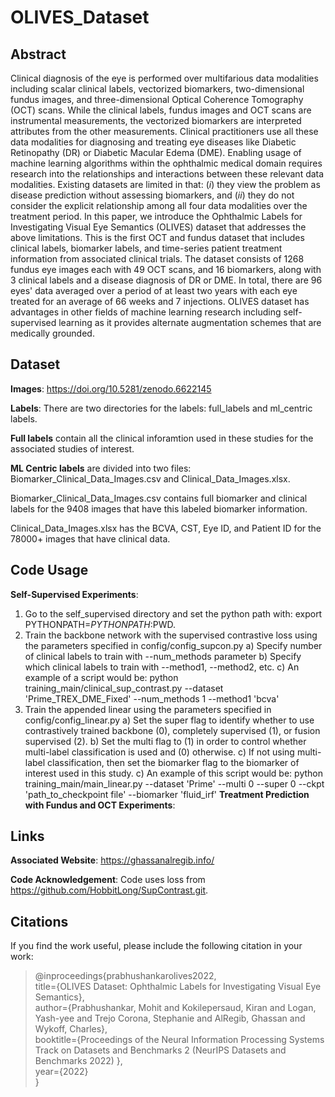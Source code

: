 # OLIVES_Dataset

## Abstract
Clinical diagnosis of the eye is performed over multifarious data modalities including scalar clinical labels, vectorized biomarkers, two-dimensional fundus images, and three-dimensional Optical Coherence Tomography (OCT) scans. While the clinical labels, fundus images and OCT scans are instrumental measurements, the vectorized biomarkers are interpreted attributes from the other measurements. Clinical practitioners use all these data modalities for diagnosing and treating eye diseases like Diabetic Retinopathy (DR) or Diabetic Macular Edema (DME). Enabling usage of machine learning algorithms within the ophthalmic medical domain requires research into the relationships and interactions between these relevant data modalities. Existing datasets are limited in that: ($i$) they view the problem as disease prediction without assessing biomarkers, and ($ii$) they do not consider the explicit relationship among all four data modalities over the treatment period. In this paper, we introduce the Ophthalmic Labels for Investigating Visual Eye Semantics (OLIVES) dataset that addresses the above limitations. This is the first OCT and fundus dataset that includes clinical labels, biomarker labels, and time-series patient treatment information from associated clinical trials. The dataset consists of $1268$ fundus eye images each with $49$ OCT scans, and $16$ biomarkers, along with $3$ clinical labels and a disease diagnosis of DR or DME. In total, there are $96$ eyes' data averaged over a period of at least two years with each eye treated for an average of $66$ weeks and $7$ injections. OLIVES dataset has advantages in other fields of machine learning research including self-supervised learning as it provides alternate augmentation schemes that are medically grounded.

## Dataset
**Images**: https://doi.org/10.5281/zenodo.6622145

**Labels**:
There are two directories for the labels: full_labels and ml_centric labels. 

**Full labels** contain all the clinical inforamtion used in these studies for the associated studies of interest.

**ML Centric labels** are divided into two files: Biomarker_Clinical_Data_Images.csv and Clinical_Data_Images.xlsx. 

Biomarker_Clinical_Data_Images.csv contains full biomarker and clinical labels for the 9408 images that have this labeled biomarker information.

Clinical_Data_Images.xlsx has the BCVA, CST, Eye ID, and Patient ID for the 78000+ images that have clinical data. 

## Code Usage

**Self-Supervised Experiments**:
1. Go to the self_supervised directory and set the python path with: export PYTHONPATH=$PYTHONPATH:$PWD.
2. Train the backbone network with the supervised contrastive loss using the parameters specified in config/config_supcon.py 
a) Specify number of clinical labels to train with --num_methods parameter
b) Specify which clinical labels to train with --method1, --method2, etc.
c) An example of a script would be:
python training_main/clinical_sup_contrast.py --dataset 'Prime_TREX_DME_Fixed' --num_methods 1 --method1 'bcva'
3. Train the appended linear using the parameters specified in config/config_linear.py 
a) Set the super flag to identify whether to use contrastively trained backbone (0), completely supervised (1), or fusion supervised (2).
b) Set the multi flag to (1) in order to control whether multi-label classification is used and (0) otherwise.
c) If not using multi-label classification, then set the biomarker flag to the biomarker of interest used in this study.
c) An example of this script would be:
python training_main/main_linear.py --dataset 'Prime' --multi 0 --super 0 --ckpt 'path_to_checkpoint file' --biomarker 'fluid_irf'
**Treatment Prediction with Fundus and OCT Experiments**:

## Links

**Associated Website**: https://ghassanalregib.info/

**Code Acknowledgement**: Code uses loss from https://github.com/HobbitLong/SupContrast.git.

## Citations

If you find the work useful, please include the following citation in your work:

>@inproceedings{prabhushankarolives2022,\
  title={OLIVES Dataset: Ophthalmic Labels for Investigating
Visual Eye Semantics},\
  author={Prabhushankar, Mohit and Kokilepersaud, Kiran and Logan, Yash-yee and Trejo Corona, Stephanie and AlRegib, Ghassan and Wykoff, Charles},\
  booktitle={Proceedings of the Neural Information Processing Systems Track on Datasets and Benchmarks 2 (NeurIPS Datasets and Benchmarks 2022) },\
  year={2022}\
}
